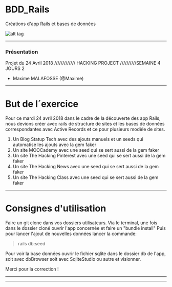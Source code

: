 # BDD_Rails
Créations d'app Rails et bases de données



![alt tag](images/img-marseille-3.png)

-------------

### Présentation



Projet du 24 Avril 2018 /////////////  HACKING PROJECT //////////SEMAINE 4 JOURS 2

- Maxime MALAFOSSE (@Maxime) 


-------------

# But de l´exercice

Pour ce mardi 24 avril 2018 dans le cadre de la découverte des app Rails, nous devions créer avec rails de structure de sites et les bases de données correspondantes avec Active Records et ce pour plusieurs modèle de sites.
1. Un Blog Statup Tech avec des ajouts manuels et un seeds qui automatise les ajouts avec la gem faker
2. Un site MOOCademy avec une seed qui se sert aussi de la gem faker 
3. Un site The Hacking Pinterest avec une seed qui se sert aussi de la gem faker 
4. Un site The Hacking News avec une seed qui se sert aussi de la gem faker 
5. Un site The Hacking Class avec une seed qui se sert aussi de la gem faker 


------------

# Consignes d'utilisation

Faire un git clone dans vos dossiers utilisateurs.
Via le terminal, une fois dans le dossier cloné ouvrir l'app concernée et faire un "bundle install"
Puis pour lancer l'ajout de nouvelles données lancer la commande: 
> rails db:seed 

Pour voir la base données ouvrir le fichier sqlite dans le dossier db de l'app, soit avec dbBrowser soit avec SqliteStudio ou autre et visionner.




Merci pour la correction ! 


-------------


------------



